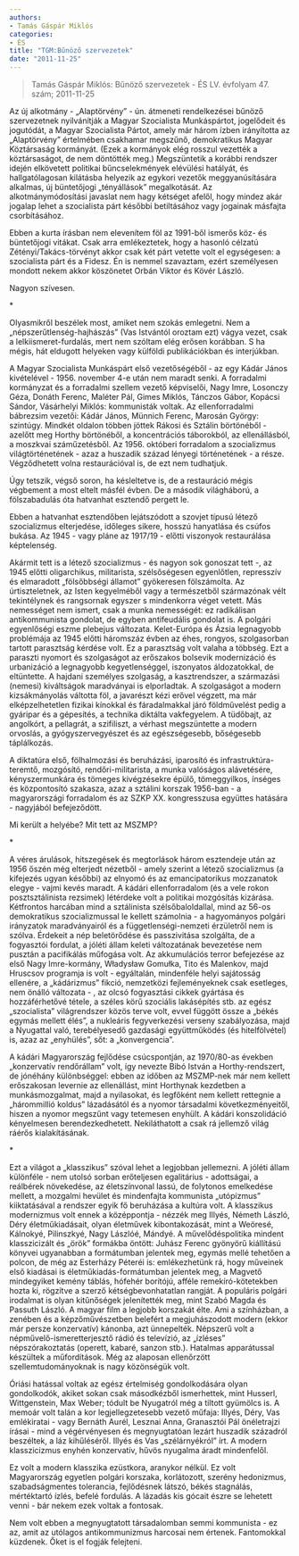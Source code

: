 ```yaml
---
authors: 
- Tamás Gáspár Miklós
categories: 
- ÉS
title: "TGM:Bűnöző szervezetek"
date: "2011-11-25"
---
```

> Tamás Gáspár Miklós: Bűnöző szervezetek - ÉS LV. évfolyam 47. szám; 2011-11-25

Az új alkotmány - „Alaptörvény” - ún. átmeneti rendelkezései bűnöző szervezetnek nyilvánítják a Magyar Szocialista Munkáspártot, jogelődeit és jogutódát, a Magyar Szocialista Pártot, amely már három ízben irányította az „Alaptörvény” értelmében csakhamar megszűnő, demokratikus Magyar Köztársaság kormányát. (Ezek a kormányok elég rosszul vezették a köztársaságot, de nem döntötték meg.) Megszüntetik a korábbi rendszer idején elkövetett politikai bűncselekmények elévülési hatályát, és hallgatólagosan kilátásba helyezik az egykori vezetők meggyanúsítására alkalmas, új büntetőjogi „tényállások” megalkotását. Az alkotmánymódosítási javaslat nem hagy kétséget afelől, hogy mindez akár jogalap lehet a szocialista párt későbbi betiltásához vagy jogainak másfajta csorbításához.

Ebben a kurta írásban nem elevenítem föl az 1991-ből ismerős köz- és büntetőjogi vitákat. Csak arra emlékeztetek, hogy a hasonló célzatú Zétényi/Takács-törvényt akkor csak két párt vetette volt el egységesen: a szocialista párt és a Fidesz. Én is nemmel szavaztam, ezért személyesen mondott nekem akkor köszönetet Orbán Viktor és Kövér László.

Nagyon szívesen.

\*

Olyasmikről beszélek most, amiket nem szokás emlegetni. Nem a „népszerűtlenség-hajhászás” (Vas Istvántól oroztam ezt) vágya vezet, csak a lelkiismeret-furdalás, mert nem szóltam elég erősen korábban. S ha mégis, hát eldugott helyeken vagy külföldi publikációkban és interjúkban.

A Magyar Szocialista Munkáspárt első vezetőségéből - az egy Kádár János kivételével - 1956. november 4-e után nem maradt senki. A forradalmi kormányzat és a forradalmi szellem vezető képviselői, Nagy Imre, Losonczy Géza, Donáth Ferenc, Maléter Pál, Gimes Miklós, Tánczos Gábor, Kopácsi Sándor, Vásárhelyi Miklós: kommunisták voltak. Az ellenforradalmi bábrezsim vezetői: Kádár János, Münnich Ferenc, Marosán György: szintúgy. Mindkét oldalon többen jöttek Rákosi és Sztálin börtönéből - azelőtt meg Horthy börtönéből, a koncentrációs táborokból, az ellenállásból, a moszkvai száműzetésből. Az 1956. októberi forradalom a szocializmus világtörténetének - azaz a huszadik század lényegi történetének - a része. Végződhetett volna restaurációval is, de ezt nem tudhatjuk.

Úgy tetszik, végső soron, ha késleltetve is, de a restauráció mégis végbement a most eltelt másfél évben. De a második világháború, a fölszabadulás óta hatvanhat esztendő pergett le.

Ebben a hatvanhat esztendőben lejátszódott a szovjet típusú létező szocializmus elterjedése, időleges sikere, hosszú hanyatlása és csúfos bukása. Az 1945 - vagy pláne az 1917/19 - előtti viszonyok restaurálása képtelenség.

Akármit tett is a létező szocializmus - és nagyon sok gonoszat tett -, az 1945 előtti oligarchikus, militarista, szélsőségesen egyenlőtlen, represszív és elmaradott „fölsőbbségi államot” gyökeresen fölszámolta. Az úrtiszteletnek, az Isten kegyelméből vagy a természetből származónak vélt tekintélynek és rangsornak egyszer s mindenkorra véget vetett. Más nemességet nem ismert, csak a munka nemességét: ez radikálisan antikommunista gondolat, de egyben antifeudális gondolat is. A polgári egyenlőségi eszme plebejus változata. Kelet-Európa és Ázsia legnagyobb problémája az 1945 előtti háromszáz évben az éhes, rongyos, szolgasorban tartott parasztság kérdése volt. Ez a parasztság volt valaha a többség. Ezt a paraszti nyomort és szolgaságot az erőszakos bolsevik modernizáció és urbanizáció a legnagyobb kegyetlenséggel, iszonyatos áldozatokkal, de eltüntette. A hajdani személyes szolgaság, a kasztrendszer, a származási (nemesi) kiváltságok maradványai is elporladtak. A szolgaságot a modern kizsákmányolás váltotta föl, a javarészt kézi erővel végzett, ma már elképzelhetetlen fizikai kínokkal és fáradalmakkal járó földművelést pedig a gyáripar és a gépesítés, a technika diktálta vakfegyelem. A tüdőbajt, az angolkórt, a pellagrát, a szifiliszt, a vérhast megszüntette a modern orvoslás, a gyógyszervegyészet és az egészségesebb, bőségesebb táplálkozás.

A diktatúra első, fölhalmozási és beruházási, iparosító és infrastruktúra-teremtő, mozgósító, rendőri-militarista, a munka valóságos alávetésére, kényszermunkára és tömeges kivégzésekre épülő, tömeggyilkos, ínséges és központosító szakasza, azaz a sztálini korszak 1956-ban - a magyarországi forradalom és az SZKP XX. kongresszusa együttes hatására - nagyjából befejeződött.

Mi került a helyébe? Mit tett az MSZMP?

\*

A véres árulások, hitszegések és megtorlások három esztendeje után az 1956 őszén még elterjedt nézetből - amely szerint a létező szocializmus (a kifejezés ugyan későbbi) az elnyomó és az emancipatorikus mozzanatok elegye - vajmi kevés maradt. A kádári ellenforradalom (és a vele rokon posztsztálinista rezsimek) létérdeke volt a politikai mozgósítás kizárása. Kétfrontos harcában mind a sztálinista szélsőbaloldallal, mind az 56-os demokratikus szocializmussal le kellett számolnia - a hagyományos polgári irányzatok maradványairól és a függetlenségi-nemzeti érzületről nem is szólva. Érdekeit a nép beletörődése és passzivitása szolgálta, de a fogyasztói fordulat, a jóléti állam keleti változatának bevezetése nem pusztán a pacifikálás műfogása volt. Az akkumulációs terror befejezése az első Nagy Imre-kormány, Władysław Gomułka, Tito és Malenkov, majd Hruscsov programja is volt - egyáltalán, mindenféle helyi sajátosság ellenére, a „kádárizmus” fikció, nemzetközi fejleményeknek csak esetleges, nem önálló változata - , az olcsó fogyasztási cikkek gyártása és hozzáférhetővé tétele, a széles körű szociális lakásépítés stb. az egész „szocialista” világrendszer közös terve volt, evvel függött össze a „békés egymás mellett élés”, a nukleáris fegyverkezési verseny szabályozása, majd a Nyugattal való, terebélyesedő gazdasági együttműködés (és hitelfölvétel) is, azaz az „enyhülés”, sőt: a „konvergencia”.

A kádári Magyarország fejlődése csúcspontján, az 1970/80-as években „konzervatív rendőrállam” volt, így nevezte Bibó István a Horthy-rendszert, de jónéhány különbséggel: ebben az időben az MSZMP-nek már nem kellett erőszakosan levernie az ellenállást, mint Horthynak kezdetben a munkásmozgalmat, majd a nyilasokat, és legfőként nem kellett rettegnie a „hárommillió koldus” lázadásától és a nyomor társadalmi következményeitől, hiszen a nyomor megszűnt vagy tetemesen enyhült. A kádári konszolidáció kényelmesen berendezkedhetett. Nekiláthatott a csak rá jellemző világ ráérős kialakításának.

\*

Ezt a világot a „klasszikus” szóval lehet a legjobban jellemezni. A jóléti állam különféle - nem utolsó sorban erőteljesen egalitárius - adottságai, a reálbérek növekedése, az életszínvonal lassú, de folytonos emelkedése mellett, a mozgalmi hevület és mindenfajta kommunista „utópizmus” kiiktatásával a rendszer egyik fő beruházása a kultúra volt. A klasszikus modernizmus volt ennek a középpontja - nézzék meg Illyés, Németh László, Déry életműkiadásait, olyan életművek kibontakozását, mint a Weö­resé, Kálnokyé, Pilinszkyé, Nagy Lászlóé, Mándyé. A művelődéspolitika mindent klasszicizált és „örök” formákba öntött: Juhász Ferenc gyönyörű kiállítású könyvei ugyanabban a formátumban jelentek meg, egymás mellé tehetően a polcon, de még az Esterházy Péteréi is: emlékezhetünk rá, hogy műveinek első kiadásai is életműkiadás-formátumban jelentek meg, a Magvető mindegyiket kemény táblás, hófehér borítójú, afféle remekíró-kötetekben hozta ki, rögzítve a szerző kétségbevonhatatlan rangját. A populáris polgári irodalmat is olyan kitűnőségek jelenítették meg, mint Szabó Magda és Passuth László. A magyar film a legjobb korszakát élte. Ami a színházban, a zenében és a képzőművészetben belefért a megjuhászodott modern (ekkor már persze konzervatív) kánonba, azt ünnepelték. Népszerű volt a népművelő-ismeretterjesztő rádió és televízió, az „ízléses” népszórakoztatás (operett, kabaré, sanzon stb.). Hatalmas apparátussal készültek a műfordítások. Még az alaposan ellenőrzött szellemtudományoknak is nagy közönségük volt.

Óriási hatással voltak az egész értelmiség gondolkodására olyan gondolkodók, akiket sokan csak másodkézből ismerhettek, mint Husserl, Wittgenstein, Max Weber; tódult be Nyugatról még a tiltott gyümölcs is. A memoár volt talán a kor legjellegzetesebb vezető műfaja: Illyés, Déry, Vas emlékiratai - vagy Bernáth Aurél, Lesznai Anna, Granasztói Pál önéletrajzi írásai - mind a végérvényesen és megnyugtatóan lezárt huszadik századról beszéltek, a láz kihűléséről. Illyés és Vas „szélárnyékról” írt. A modern klasszicizmus enyhén konzervatív, hűvös nyugalma áradt mindenfelől.

Ez volt a modern klasszika ezüstkora, aranykor nélkül. Ez volt Magyarország egyetlen polgári korszaka, korlátozott, szerény hedonizmus, szabadságmentes tolerancia, fejlődésnek látszó, békés stagnálás, mértéktartó ízlés, befelé fordulás. A lázadás kis gócait észre se lehetett venni - bár nekem ezek voltak a fontosak.

Nem volt ebben a megnyugtatott társadalomban semmi kommunista - ez az, amit az utólagos antikommunizmus harcosai nem értenek. Fantomokkal küzdenek. Őket is el fogják felejteni.
